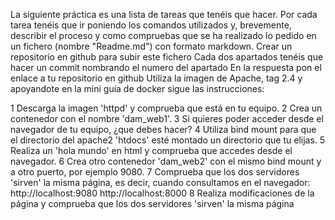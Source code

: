 

La siguiente práctica es una lista de tareas que tenéis que hacer. 
Por cada tarea tenéis que ir poniendo los comandos utilizados y, brevemente, describir el proceso y como compruebas que se ha realizado lo pedido en un fichero (nombre "Readme.md") con formato markdown.
Crear un repositorio en github para subir este fichero
Cada dos apartados tenéis que hacer un commit nombrando el numero del apartado
En la respuesta pon el enlace a tu repositorio en github
Utiliza la imagen de Apache, tag 2.4 y apoyandote en la mini guía de docker sigue las instrucciones:

   1 Descarga la imagen 'httpd' y comprueba que está en tu equipo.
   2 Crea un contenedor con el nombre 'dam_web1'.
   3 Si quieres poder acceder desde el navegador de tu equipo, ¿que debes hacer?
   4 Utiliza bind mount para que el directorio del apache2 'htdocs' esté montado un directorio que tu elijas.
   5 Realiza un 'hola mundo' en html y comprueba que accedes desde el navegador.
   6 Crea otro contenedor 'dam_web2' con el mismo bind mount y a otro puerto, por ejemplo 9080.
   7 Comprueba que los dos servidores 'sirven' la misma página, es decir, cuando consultamos en el navegador:
        http://localhost:9080 
        http://localhost:8000
   8 Realiza modificaciones de la página y comprueba que los dos servidores 'sirven' la misma página

